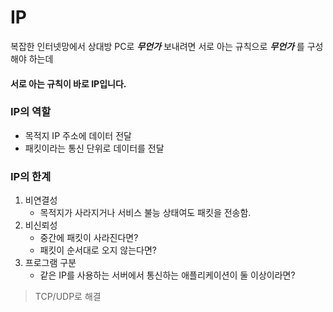 # IP

복잡한 인터넷망에서 상대방 PC로 _**무언가**_ 보내려면 서로 아는 규칙으로 _**무언가**_ 를 구성해야 하는데 
#### 서로 아는 규칙이 바로 IP입니다.


### IP의 역할
- 목적지 IP 주소에 데이터 전달 
- 패킷이라는 통신 단위로 데이터를 전달

### IP의 한계
1. 비연결성
   - 목적지가 사라지거나 서비스 불능 상태여도 패킷을 전송함.
2. 비신뢰성
   - 중간에 패킷이 사라진다면?
   - 패킷이 순서대로 오지 않는다면?
3. 프로그램 구분
   - 같은 IP를 사용하는 서버에서 통신하는 애플리케이션이 둘 이상이라면?

> TCP/UDP로 해결
